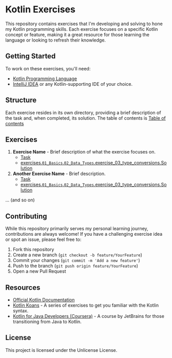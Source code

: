 # Kotlin Exercises

This repository contains exercises that I'm developing and solving to hone my Kotlin programming skills. Each exercise focuses on a specific Kotlin concept or feature, making it a great resource for those learning the language or looking to refresh their knowledge.

## Getting Started

To work on these exercises, you'll need:

- [Kotlin Programming Language](https://kotlinlang.org/)
- [IntelliJ IDEA](https://www.jetbrains.com/idea/) or any Kotlin-supporting IDE of your choice.

## Structure

Each exercise resides in its own directory, providing a brief description of the task and, when completed, its solution. 
The table of contents is [Table of contents](https://github.com/javarmgar/kotlin_repository/blob/main/table_of_contents.md)

## Exercises

1. **Exercise Name** - Brief description of what the exercise focuses on.
   - [Task](link-to-task-readme)
   - [exercises.`01_Basics`.`02_Data_Types`.exercise_03_type_conversions.Solution](link-to-solution-code)
2. **Another Exercise Name** - Brief description.
   - [Task](link-to-task-readme)
   - [exercises.`01_Basics`.`02_Data_Types`.exercise_03_type_conversions.Solution](link-to-solution-code)

... (and so on)

## Contributing

While this repository primarily serves my personal learning journey, contributions are always welcome! If you have a challenging exercise idea or spot an issue, please feel free to:

1. Fork this repository
2. Create a new branch (`git checkout -b feature/YourFeature`)
3. Commit your changes (`git commit -m 'Add a new feature'`)
4. Push to the branch (`git push origin feature/YourFeature`)
5. Open a new Pull Request

## Resources

- [Official Kotlin Documentation](https://kotlinlang.org/docs/reference/)
- [Kotlin Koans](https://play.kotlinlang.org/koans/overview) - A series of exercises to get you familiar with the Kotlin syntax.
- [Kotlin for Java Developers (Coursera)](https://www.coursera.org/learn/kotlin-for-java-developers) - A course by JetBrains for those transitioning from Java to Kotlin.

## License

This project is licensed under the Unlicense License.

